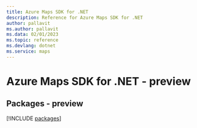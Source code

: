 ```yaml
---
title: Azure Maps SDK for .NET
description: Reference for Azure Maps SDK for .NET
author: pallavit
ms.author: pallavit
ms.data: 02/01/2023
ms.topic: reference
ms.devlang: dotnet
ms.service: maps
---
```

# Azure Maps SDK for .NET - preview
## Packages - preview
[!INCLUDE [packages](maps-index.md)]